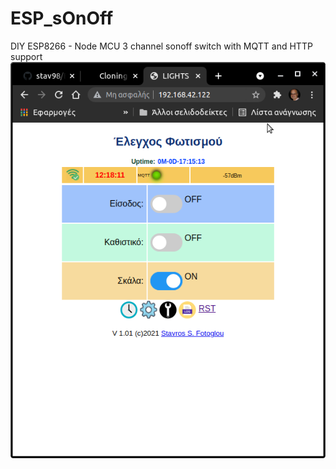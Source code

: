 # ESP_sOnOff
DIY ESP8266 - Node MCU 3 channel sonoff switch with MQTT and HTTP support
![](https://github.com/stav98/ESP_sOnOff/blob/main/images/screenshot1.png?v=4&s=50)
